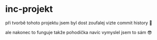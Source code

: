# inc-projekt
při tvorbě tohoto projektu jsem byl dost zoufalej vizte commit history 🤣

ale nakonec to funguje takže pohodička navíc vymyslel jsem to sám 😎
